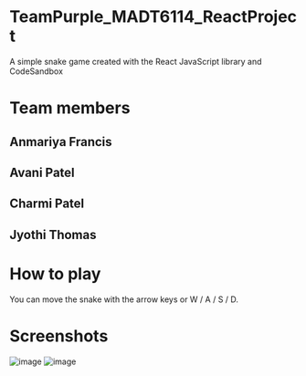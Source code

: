 # TeamPurple_MADT6114_ReactProject
 A simple snake game created with the React JavaScript library and CodeSandbox

# Team members
  ## Anmariya Francis
  ## Avani Patel
  ## Charmi Patel
  ## Jyothi Thomas
  
# How to play
   You can move the snake with the arrow keys or W / A / S / D.
# Screenshots
![image](https://user-images.githubusercontent.com/60163786/112019214-983a7f80-8b05-11eb-970b-ae642f260b7c.png)
![image](https://user-images.githubusercontent.com/60163786/112019462-d59f0d00-8b05-11eb-8e6c-02addb6aaebf.png)



